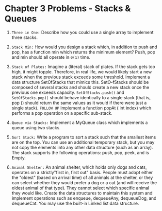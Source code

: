 # Chapter 3 Problems - Stacks & Queues

1. `Three in One:` Describe how you could use a single array to implement three stacks.

2. `Stack Min:` How would you design a stack which, in addition to push and pop, has a function min
   which returns the minimum element? Push, pop and min should all operate in `0(1)` time.

3. `Stack of Plates:` Imagine a (literal) stack of plates. If the stack gets too high, it might topple.
   Therefore, in real life, we would likely start a new stack when the previous stack exceeds some
   threshold. Implement a data structure SetOfStacks that mimics this. SetO-fStacks should be
   composed of several stacks and should create a new stack once the previous one exceeds capacity.
   `SetOfStacks.push()` and `SetOfStacks.pop()` should behave identically to a single stack
   (that is, pop () should return the same values as it would if there were just a single stack).
   `FOLLOW UP`
   Implement a function popAt ( int index) which performs a pop operation on a specific sub-stack.

4. `Queue via Stacks:` Implement a MyQueue class which implements a queue using two stacks.

5. `Sort Stack:` Write a program to sort a stack such that the smallest items are on the top. You can use
   an additional temporary stack, but you may not copy the elements into any other data structure
   (such as an array). The stack supports the following operations: push, pop, peek, and is Empty.

6. `Animal Shelter:` An animal shelter, which holds only dogs and cats, operates on a strictly"first in, first
   out" basis. People must adopt either the "oldest" (based on arrival time) of all animals at the shelter,
   or they can select whether they would prefer a dog or a cat (and will receive the oldest animal of
   that type). They cannot select which specific animal they would like. Create the data structures to
   maintain this system and implement operations such as enqueue, dequeueAny, dequeueDog,
   and dequeueCat. You may use the built-in Linked list data structure.

